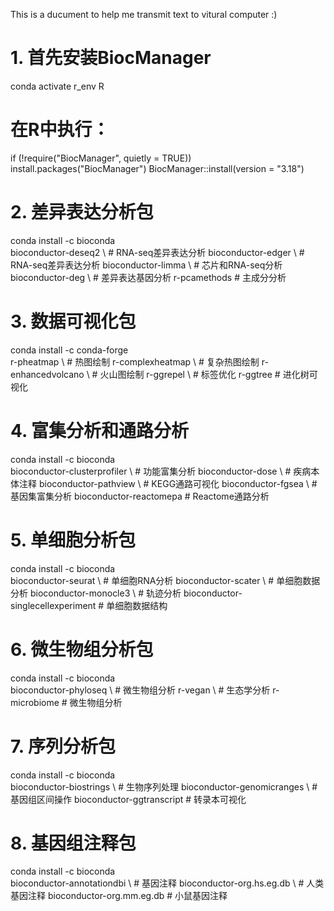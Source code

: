 This is a ducument to help me transmit text to vitural computer :)
# 1. 首先安装BiocManager
conda activate r_env
R
# 在R中执行：
if (!require("BiocManager", quietly = TRUE))
    install.packages("BiocManager")
BiocManager::install(version = "3.18")

# 2. 差异表达分析包
conda install -c bioconda \
    bioconductor-deseq2 \     # RNA-seq差异表达分析
    bioconductor-edger \      # RNA-seq差异表达分析
    bioconductor-limma \      # 芯片和RNA-seq分析
    bioconductor-deg \        # 差异表达基因分析
    r-pcamethods              # 主成分分析

# 3. 数据可视化包
conda install -c conda-forge \
    r-pheatmap \             # 热图绘制
    r-complexheatmap \       # 复杂热图绘制
    r-enhancedvolcano \      # 火山图绘制
    r-ggrepel \              # 标签优化
    r-ggtree                 # 进化树可视化

# 4. 富集分析和通路分析
conda install -c bioconda \
    bioconductor-clusterprofiler \ # 功能富集分析
    bioconductor-dose \            # 疾病本体注释
    bioconductor-pathview \        # KEGG通路可视化
    bioconductor-fgsea \          # 基因集富集分析
    bioconductor-reactomepa       # Reactome通路分析

# 5. 单细胞分析包
conda install -c bioconda \
    bioconductor-seurat \         # 单细胞RNA分析
    bioconductor-scater \         # 单细胞数据分析
    bioconductor-monocle3 \       # 轨迹分析
    bioconductor-singlecellexperiment # 单细胞数据结构

# 6. 微生物组分析包
conda install -c bioconda \
    bioconductor-phyloseq \       # 微生物组分析
    r-vegan \                     # 生态学分析
    r-microbiome                  # 微生物组分析

# 7. 序列分析包
conda install -c bioconda \
    bioconductor-biostrings \     # 生物序列处理
    bioconductor-genomicranges \  # 基因组区间操作
    bioconductor-ggtranscript     # 转录本可视化

# 8. 基因组注释包
conda install -c bioconda \
    bioconductor-annotationdbi \  # 基因注释
    bioconductor-org.hs.eg.db \   # 人类基因注释
    bioconductor-org.mm.eg.db     # 小鼠基因注释
